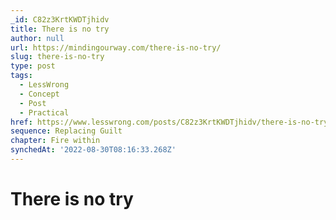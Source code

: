 ```yaml
---
_id: C82z3KrtKWDTjhidv
title: There is no try
author: null
url: https://mindingourway.com/there-is-no-try/
slug: there-is-no-try
type: post
tags:
  - LessWrong
  - Concept
  - Post
  - Practical
href: https://www.lesswrong.com/posts/C82z3KrtKWDTjhidv/there-is-no-try
sequence: Replacing Guilt
chapter: Fire within
synchedAt: '2022-08-30T08:16:33.268Z'
---
```

# There is no try

